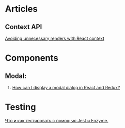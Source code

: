 # Articles

## Context API

[Avoiding unnecessary renders with React context](https://frontarm.com/articles/react-context-performance/)

# Components

## Modal:

1. [How can I display a modal dialog in React and Redux?](https://stackoverflow.com/questions/35623656/how-can-i-display-a-modal-dialog-in-redux-that-performs-asynchronous-actions/35641680#35641680)


# Testing

[Что и как тестировать с помощью Jest и Enzyme.](https://medium.com/devschacht/what-and-how-to-test-with-jest-and-enzyme-full-instruction-on-react-components-testing-d3504f3fbc54)